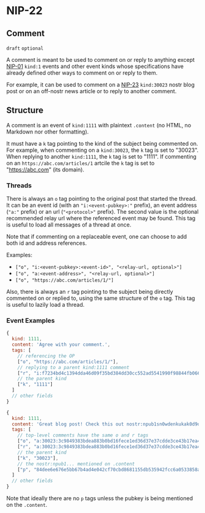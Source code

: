 NIP-22
======

Comment
-------

`draft` `optional`

A comment is meant to be used to comment on
or reply to anything except [NIP-01](01.md) `kind:1` events
and other event kinds whose specifications have already defined other
ways to comment on or reply to them.

For example, it can be used to comment on a [NIP-23](23.md) `kind:30023` nostr blog post
or on an off-nostr news article or to reply to another comment.

## Structure

A comment is an event of `kind:1111` with plaintext `.content`
(no HTML, no Markdown nor other formatting).

It must have a `k` tag pointing to the kind of the subject being commented on.
For example, when commenting on a `kind:30023`, the `k` tag is set to "30023".
When replying to another `kind:1111`, the `k` tag is set to "1111".
If commenting on an `https://abc.com/articles/1` artcile the `k` tag is set to "https://abc.com" (its domain).

### Threads

There is always an `o` tag pointing to the original post that started the thread.
It can be an event id (with an `"i:<event-pubkey>:"` prefix),
an event address (`"a:"` prefix) or an url (`"<protocol>"` prefix). The second value
is the optional recommended relay url where the referenced event may be found.
This tag is useful to load all messages of a thread at once.

Note that if commenting on a replaceable event, one can choose to add both id and address references.

Examples:

- `["o", "i:<event-pubkey>:<event-id>", "<relay-url, optional>"]`
- `["o", "a:<event-address>", "<relay-url, optional>"]`
- `["o", "https://abc.com/articles/1/"]`

Also, there is always an `r` tag pointing to the subject being directly commented on or replied to, using the
same structure of the `o` tag.
This tag is useful to lazily load a thread.

### Event Examples

```js
{
  kind: 1111,
  content: 'Agree with your comment.',
  tags: [
    // referencing the OP
    ["o", "https://abc.com/articles/1/"],
    // replying to a parent kind:1111 comment
    ["r", "i:f7234bd4c1394dda46d09f35bd384dd30cc552ad5541990f98844fb06676e9ca:5c83da77af1dec6d7289834998ad7aafbd9e2191396d75ec3cc27f5a77226f36"],
    // the parent kind
    ["k", "1111"]
  ]
  // other fields
}
```

```js
{
  kind: 1111,
  content: 'Great blog post! Check this out nostr:npub1sn0wdenkukak0d9dfczzeacvhkrgz92ak56egt7vdgzn8pv2wfqqhrjdv9.',
  tags: [
    // top-level comments have the same o and r tags
    ["o", "a:30023:3c9849383bdea883b0bd16fece1ed36d37e37cdde3ce43b17ea4e9192ec11289:f9347ca7"],
    ["r", "a:30023:3c9849383bdea883b0bd16fece1ed36d37e37cdde3ce43b17ea4e9192ec11289:f9347ca7"],
    // the parent kind
    ["k", "30023"],
    // the nostr:npub1... mentioned on .content
    ["p", "84dee6e676e5bb67b4ad4e042cf70cbd8681155db535942fcc6a0533858a7240"]
  ]
  // other fields
}
```

Note that ideally there are no `p` tags unless the pubkey is being mentioned on the `.content`.
